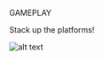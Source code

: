 GAMEPLAY

Stack up the platforms!

![alt text](https://user-images.githubusercontent.com/97326625/149718072-31027b7a-485c-434d-8313-482cf8354f4b.gif)
